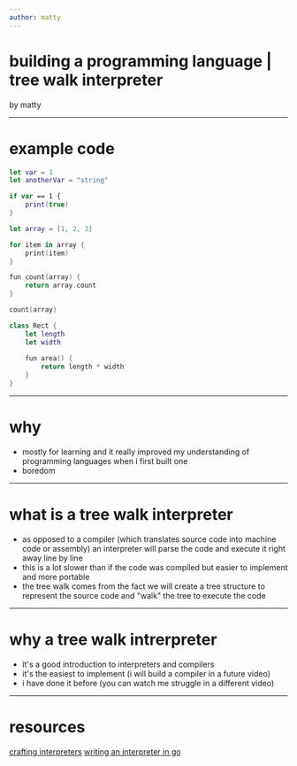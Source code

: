 ```yaml
---
author: matty
---
```


# building a programming language | tree walk interpreter
by matty

---

# example code

```swift
let var = 1
let anotherVar = "string"

if var == 1 {
    print(true)
}

let array = [1, 2, 3]

for item in array {
    print(item)
}

fun count(array) {
    return array.count
}

count(array)

class Rect {
    let length
    let width
    
    fun area() {
        return length * width
    }
}

```

---

# why

- mostly for learning and it really improved my understanding of programming languages when i first built one
- boredom

---

# what is a tree walk interpreter

- as opposed to a compiler (which translates source code into machine code or assembly) an interpreter will parse the code and execute it right away line by line
- this is a lot slower than if the code was compiled but easier to implement and more portable
- the tree walk comes from the fact we will create a tree structure to represent the source code and "walk" the tree to execute the code

---

# why a tree walk intrerpreter

- it's a good introduction to interpreters and compilers
- it's the easiest to implement (i will build a compiler in a future video)
- i have done it before (you can watch me struggle in a different video)

---

# resources

[crafting interpreters](https://craftinginterpreters.com)
[writing an interpreter in go](https://interpreterbook.com)

